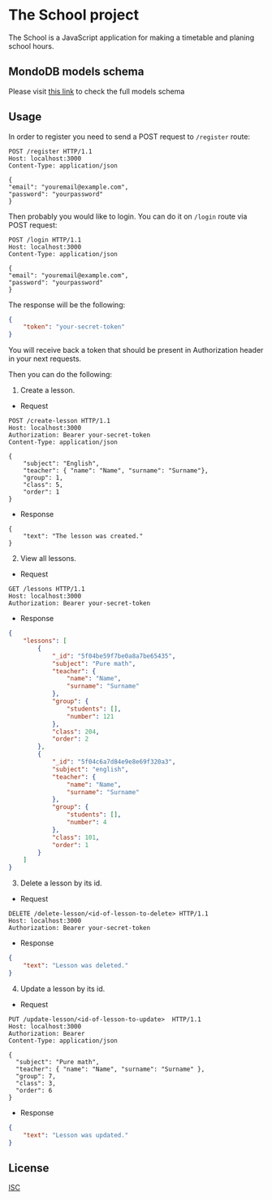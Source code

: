 # The School project

The School is a JavaScript application for making a timetable and planing school hours.

## MondoDB models schema

Please visit [this link](https://whimsical.com/MgMqUjTAqfcGqtDcsNdhAV) to check the full models schema

## Usage
In order to register you need to send a POST request to `/register` route:

```http
POST /register HTTP/1.1
Host: localhost:3000
Content-Type: application/json

{
"email": "youremail@example.com",
"password": "yourpassword"
}
```
Then probably you would like to login. You can do it on `/login` route via POST request:
```http
POST /login HTTP/1.1
Host: localhost:3000
Content-Type: application/json

{
"email": "youremail@example.com",
"password": "yourpassword"
}
```
The response will be the following:
```json
{
    "token": "your-secret-token"
}
```
You will receive back a token that should be present in Authorization header in your next requests.

Then you can do the following:
1. Create a lesson.

* Request

```http
POST /create-lesson HTTP/1.1
Host: localhost:3000
Authorization: Bearer your-secret-token
Content-Type: application/json

{
    "subject": "English",
    "teacher": { "name": "Name", "surname": "Surname"},
    "group": 1,
    "class": 5,
    "order": 1
}
```
* Response
```
{
    "text": "The lesson was created."
}
```
2. View all lessons.

* Request

```http
GET /lessons HTTP/1.1
Host: localhost:3000
Authorization: Bearer your-secret-token
```

* Response
```json
{
    "lessons": [
        {
            "_id": "5f04be59f7be0a8a7be65435",
            "subject": "Pure math",
            "teacher": {
                "name": "Name",
                "surname": "Surname"
            },
            "group": {
                "students": [],
                "number": 121
            },
            "class": 204,
            "order": 2
        },
        {
            "_id": "5f04c6a7d84e9e8e69f320a3",
            "subject": "english",
            "teacher": {
                "name": "Name",
                "surname": "Surname"
            },
            "group": {
                "students": [],
                "number": 4
            },
            "class": 101,
            "order": 1
        }
    ]
}
```
3. Delete a lesson by its id.

* Request

```http
DELETE /delete-lesson/<id-of-lesson-to-delete> HTTP/1.1
Host: localhost:3000
Authorization: Bearer your-secret-token
```
* Response
```json
{
    "text": "Lesson was deleted."
}
```
4. Update a lesson by its id.

* Request

```http
PUT /update-lesson/<id-of-lesson-to-update>  HTTP/1.1
Host: localhost:3000
Authorization: Bearer 
Content-Type: application/json

{
  "subject": "Pure math",
  "teacher": { "name": "Name", "surname": "Surname" },
  "group": 7,
  "class": 3,
  "order": 6
}
```
* Response 
```json
{
    "text": "Lesson was updated."
}
```

## License

[ISC](https://choosealicense.com/licenses/isc/)
